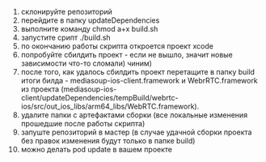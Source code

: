 1. склонируйте репозиторий
2. перейдите в папку updateDependencies
3. выполните команду chmod a+x build.sh 
4. запустите срипт ./build.sh 
5. по окончанию работы скрипта откроется проект xcode
6. попробуйте сбилдить проект - если не вышло, значит новые зависимости что-то сломали) чиним)
7. после того, как удалось сбилдить проект перетащите в папку build итоги билда - mediasoup-ios-client.framework и WebrRTC.framework из проекта (mediasoup-ios-client/updateDependencies/tempBuild/webrtc-ios/src/out_ios_libs/arm64_libs/WebRTC.framework). 
8. удалите папки с артефактами сборки (все локальные изменения прошедшие после работы скрипта)
9. запуште репозиторий в мастер (в случае удачной сборки проекта без правок изменения будут только в папке build)
10. можно делать pod update в вашем проекте
